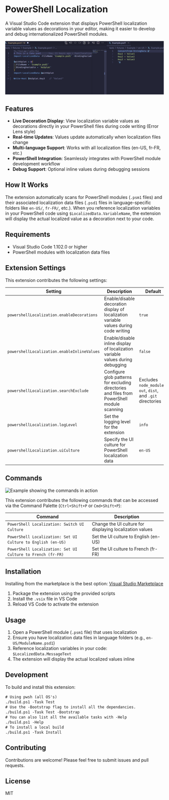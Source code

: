 # PowerShell Localization

A Visual Studio Code extension that displays PowerShell localization variable
values as decorations in your editor, making it easier to develop and debug
internationalized PowerShell modules.

<!-- Full image URL with https required for vscode -->
![Example showing the inline decorator](https://github.com/PSInclusive/PowerShellLocalization/raw/main/static/image.png)

## Features

- **Live Decoration Display**: View localization variable values as decorations
  directly in your PowerShell files during code writing (Error Lens style)
- **Real-time Updates**: Values update automatically when localization files  
  change
- **Multi-language Support**: Works with all localization files (en-US, fr-FR,
  etc.)
- **PowerShell Integration**: Seamlessly integrates with PowerShell module
  development workflow
- **Debug Support**: Optional inline values during debugging sessions

## How It Works

The extension automatically scans for PowerShell modules (`.psm1` files) and
their associated localization data files (`.psd1` files in language-specific
folders like `en-US/`, `fr-FR/`, etc.). When you reference localization
variables in your PowerShell code using `$LocalizedData.VariableName`, the
extension will display the actual localized value as a decoration next to your
code.

## Requirements

- Visual Studio Code 1.102.0 or higher
- PowerShell modules with localization data files

## Extension Settings

This extension contributes the following settings:

| Setting | Description | Default | Options |
|---------|-------------|---------|---------|
| `powershellLocalization.enableDecorations` | Enable/disable decoration display of localization variable values during code writing | `true` | `true`, `false` |
| `powershellLocalization.enableInlineValues` | Enable/disable inline display of localization variable values during debugging | `false` | `true`, `false` |
| `powershellLocalization.searchExclude` | Configure glob patterns for excluding directories and files from PowerShell module scanning | Excludes `node_modules`, `out`, `dist`, and `.git` directories | Array of glob patterns |
| `powershellLocalization.logLevel` | Set the logging level for the extension | `info` | `error`, `warn`, `info`, `debug` |
| `powershellLocalization.uiCulture` | Specify the UI culture for PowerShell localization data | `en-US` | Language codes like `en-US`, `fr-FR`, `de-DE` |

## Commands

<!-- Full image URL with https required for vscode -->
![Example showing the commands in action](https://github.com/PSInclusive/PowerShellLocalization/raw/main/static/SwitchLanguage.gif)

This extension contributes the following commands that can be accessed via the Command Palette (`Ctrl+Shift+P` or `Cmd+Shift+P`):

| Command | Description |
|---------|-------------|
| `PowerShell Localization: Switch UI Culture` | Change the UI culture for displaying localization values |
| `PowerShell Localization: Set UI Culture to English (en-US)` | Set the UI culture to English (en-US) |
| `PowerShell Localization: Set UI Culture to French (fr-FR)` | Set the UI culture to French (fr-FR) |

## Installation

Installing from the marketplace is the best option: [Visual Studio Marketplace]

1. Package the extension using the provided scripts
2. Install the `.vsix` file in VS Code
3. Reload VS Code to activate the extension

## Usage

1. Open a PowerShell module (`.psm1` file) that uses localization
2. Ensure you have localization data files in language folders (e.g.,
   `en-US/ModuleName.psd1`)
3. Reference localization variables in your code: `$LocalizedData.MessageText`
4. The extension will display the actual localized values inline

## Development

To build and install this extension:

```pwsh
# Using pwsh (all OS's)
./build.ps1 -Task Test
# Use the -Bootstrap flag to install all the dependancies.
./build.ps1 -Task Test -Bootstrap
# You can also list all the available tasks with -Help
./build.ps1 -Help
# To install a local build
./build.ps1 -Task Install
```

## Contributing

Contributions are welcome! Please feel free to submit issues and pull requests.

## License

MIT

[Visual Studio Marketplace]: https://marketplace.visualstudio.com/items?itemName=PSInclusive.powershelllocalization
